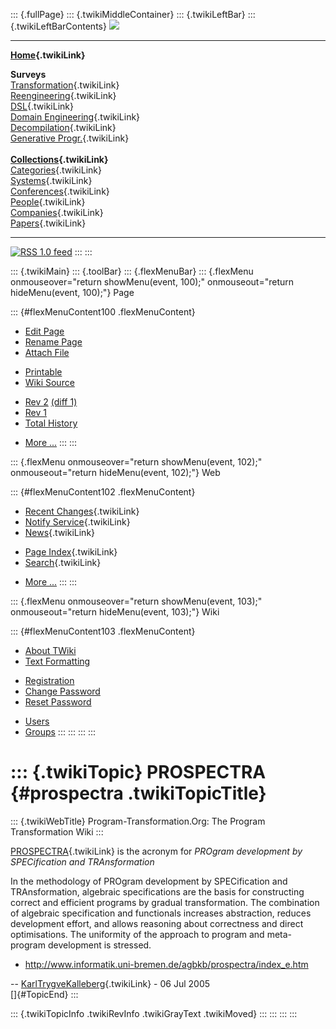 ::: {.fullPage}
::: {.twikiMiddleContainer}
::: {.twikiLeftBar}
::: {.twikiLeftBarContents}
![](../pub/transformation.gif)

------------------------------------------------------------------------

**[Home](WebHome){.twikiLink}**

**Surveys**\
[Transformation](ProgramTransformation){.twikiLink}\
[Reengineering](ReengineeringWiki){.twikiLink}\
[DSL](DomainSpecificLanguages){.twikiLink}\
[Domain Engineering](DomainEngineering){.twikiLink}\
[Decompilation](DeCompilation){.twikiLink}\
[Generative Progr.](GenerativeProgrammingWiki){.twikiLink}\
\
**[Collections](CategoryCollection){.twikiLink}**\
[Categories](CategoryCategory){.twikiLink}\
[Systems](TransformationSystems){.twikiLink}\
[Conferences](TransformationConferences){.twikiLink}\
[People](TransformationPeople){.twikiLink}\
[Companies](TransformationCompanies){.twikiLink}\
[Papers](CategoryPaper){.twikiLink}

------------------------------------------------------------------------

[![](../pub/rss.gif "RSS 1.0 feed")](WebRss@skin=rss)
:::
:::

::: {.twikiMain}
::: {.toolBar}
::: {.flexMenuBar}
::: {.flexMenu onmouseover="return showMenu(event, 100);" onmouseout="return hideMenu(event, 100);"}
Page

::: {#flexMenuContent100 .flexMenuContent}
-   [Edit
    Page](http://www.program-transformation.org/edit/Transform/PROSPECTRA?t=1536826334)
-   [Rename
    Page](http://www.program-transformation.org/rename/Transform/PROSPECTRA)
-   [Attach
    File](http://www.program-transformation.org/attach/Transform/PROSPECTRA)

<!-- -->

-   [Printable](http://www.program-transformation.org/view/Transform/PROSPECTRA?skin=print.pattern)
-   [Wiki
    Source](http://www.program-transformation.org/view/Transform/PROSPECTRA?skin=text&raw=on&contenttype=text/plain)

<!-- -->

-   [Rev
    2](http://www.program-transformation.org/view/Transform/PROSPECTRA?rev=1.2)
    [(diff 1)](http://www.program-transformation.org/rdiff/Transform/PROSPECTRA?rev1=1.2&rev2=1.1)
-   [Rev
    1](http://www.program-transformation.org/view/Transform/PROSPECTRA?rev=1.1)
-   [Total
    History](http://www.program-transformation.org/rdiff/Transform/PROSPECTRA)

<!-- -->

-   [More
    \...](http://www.program-transformation.org/oops/Transform/PROSPECTRA?template=oopsmore&param1=1.2&param2=1.2)
:::
:::

::: {.flexMenu onmouseover="return showMenu(event, 102);" onmouseout="return hideMenu(event, 102);"}
Web

::: {#flexMenuContent102 .flexMenuContent}
-   [Recent Changes](WebChanges){.twikiLink}
-   [Notify Service](WebNotify){.twikiLink}
-   [News](WebNews){.twikiLink}

<!-- -->

-   [Page Index](WebIndex){.twikiLink}
-   [Search](WebSearch){.twikiLink}

<!-- -->

-   [More
    \...](http://www.program-transformation.org/oops/Transform/PROSPECTRA?template=oopsmore&param1=1.2&param2=1.2)
:::
:::

::: {.flexMenu onmouseover="return showMenu(event, 103);" onmouseout="return hideMenu(event, 103);"}
Wiki

::: {#flexMenuContent103 .flexMenuContent}
-   [About
    TWiki](http://www.program-transformation.org/view/TWiki/WebHome)
-   [Text
    Formatting](http://www.program-transformation.org/view/TWiki/TextFormattingRules)

<!-- -->

-   [Registration](http://www.program-transformation.org/view/TWiki/TWikiRegistration)
-   [Change
    Password](http://www.program-transformation.org/view/TWiki/ChangePassword)
-   [Reset
    Password](http://www.program-transformation.org/view/TWiki/ResetPassword)

<!-- -->

-   [Users](http://www.program-transformation.org/view/Main/TWikiUsers)
-   [Groups](http://www.program-transformation.org/view/Main/TWikiGroups)
:::
:::
:::
:::

::: {.twikiTopic}
PROSPECTRA {#prospectra .twikiTopicTitle}
==========

::: {.twikiWebTitle}
Program-Transformation.Org: The Program Transformation Wiki
:::

[PROSPECTRA](PROSPECTRA){.twikiLink} is the acronym for *PROgram
development by SPECification and TRAnsformation*

In the methodology of PROgram development by SPECification and
TRAnsformation, algebraic specifications are the basis for constructing
correct and efficient programs by gradual transformation. The
combination of algebraic specification and functionals increases
abstraction, reduces development effort, and allows reasoning about
correctness and direct optimisations. The uniformity of the approach to
program and meta-program development is stressed.

-   <http://www.informatik.uni-bremen.de/agbkb/prospectra/index_e.htm>

\-- [KarlTrygveKalleberg](../Main/KarlTrygveKalleberg){.twikiLink} - 06
Jul 2005\
[]{#TopicEnd}
:::

::: {.twikiTopicInfo .twikiRevInfo .twikiGrayText .twikiMoved}
:::
:::
:::
:::
